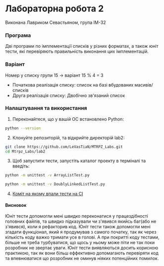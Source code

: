 # Лабораторна робота 2
Виконана Лавриком Севастьяном, група ІМ-32

### Програма
Дві програми по імплементації списків у різних форматах, а також юніт тести, які перевіряють правильність виконання цих імплементацій.

### Варіант
Номер у списку групи 15 -> варіант 15 % 4 = 3
- Початкова реалізація списку: список на базі вбудованих масивів/списків
- Друга реалізація списку: Двобічно зв'язаний список

### Налаштування та використання

1. Переконайтеся, що у вашій ОС встановлено Python:
```bash
python --version 
```
2. Клонуйте репозиторій, та відкрийте директорій lab2:
```bash
git clone https://github.com/LeVasTiaN/MTRPZ_Labs.git
cd Mtrpz_Labs/lab2
```

3. Щоб запустити тести, запустіть каталог проекту в терміналі та введіть:
```bash
python -m unittest -v ArrayListTest.py
```
```bash
python -m unittest -v DoublyLinkedListTest.py
```
4. [Коміт на якому впали тести на CI](https://github.com/LeVasTiaN/MTRPZ_Labs/commit/1d066fa03bbb1a87e22234212e82c35aee0d5508)

#### Висновок
Юніт тести допомогли мені швидко переконатися у працездібності головних файлів, та швидко підказували чи з'явився якийсь баг(або не з'явився), коли я рефакторив код.
Юніт тести також допомогли мені  згадати функціонал, який я продумував з самого початку, так як через кількість коду важко тримати усе в голові.
А при покритті коду тестами, більше не треба турбуватися, що щось у ньому може піти не так поки розробник не звертає уваги.
Юніт тести виявляються досить корисною практикою, так як вони більш еффективно допомагають перевіряти код та впевнюватися що розробник не оминув ніяких потенційних помилок.
